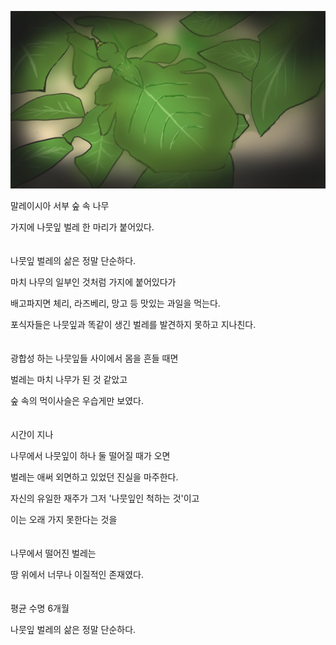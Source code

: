 <p align="center">
 <img src = "./0.png">
</p>

말레이시아 서부 숲 속 나무

가지에 나뭇잎 벌레 한 마리가 붙어있다.
<br/>
<br/>
<br/>
나뭇잎 벌레의 삶은 정말 단순하다.

마치 나무의 일부인 것처럼 가지에 붙어있다가

배고파지면 체리, 라즈베리, 망고 등 맛있는 과일을 먹는다.

포식자들은 나뭇잎과 똑같이 생긴 벌레를 발견하지 못하고 지나친다.
<br/>
<br/>
<br/>
광합성 하는 나뭇잎들 사이에서 몸을 흔들 때면

벌레는 마치 나무가 된 것 같았고

숲 속의 먹이사슬은 우습게만 보였다.
<br/>
<br/>
<br/>
시간이 지나

나무에서 나뭇잎이 하나 둘 떨어질 때가 오면

벌레는 애써 외면하고 있었던 진실을 마주한다.

자신의 유일한 재주가 그저 '나뭇잎인 척하는 것'이고

이는 오래 가지 못한다는 것을
<br/>
<br/>
<br/>
나무에서 떨어진 벌레는 

땅 위에서 너무나 이질적인 존재였다. 
<br/>
<br/>
<br/>
평균 수명 6개월

나뭇잎 벌레의 삶은 정말 단순하다.